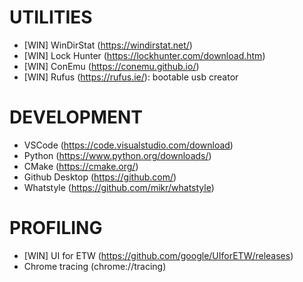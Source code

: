 # UTILITIES

- [WIN] WinDirStat (https://windirstat.net/)
- [WIN] Lock Hunter (https://lockhunter.com/download.htm)
- [WIN] ConEmu (https://conemu.github.io/)
- [WIN] Rufus (https://rufus.ie/): bootable usb creator

# DEVELOPMENT

- VSCode (https://code.visualstudio.com/download)
- Python (https://www.python.org/downloads/)
- CMake (https://cmake.org/)
- Github Desktop (https://github.com/)
- Whatstyle (https://github.com/mikr/whatstyle)

# PROFILING

- [WIN] UI for ETW (https://github.com/google/UIforETW/releases)
- Chrome tracing (chrome://tracing)
